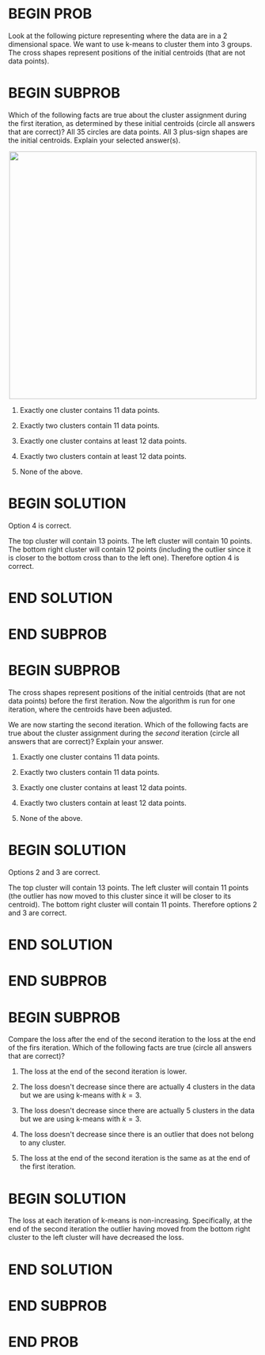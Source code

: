 # BEGIN PROB

<!-- **k-means Clustering** -->

Look at the following picture representing where the data are in a 2
dimensional space. We want to use k-means to cluster them into 3 groups.
The cross shapes represent positions of the initial centroids (that are
not data points).

# BEGIN SUBPROB

Which of the following facts are true about the cluster
assignment during the first iteration, as determined by these initial
centroids (circle all answers that are correct)? All 35 circles are data points. All 3 plus-sign shapes are the initial centroids. Explain your selected answer(s).

<center><img src="../assets/images/wi23-final/k-means.jpg" width="500"></center>

1.  Exactly one cluster contains 11 data points.

2.  Exactly two clusters contain 11 data points.

3.  Exactly one cluster contains at least 12 data points.

4.  Exactly two clusters contain at least 12 data points.

5.  None of the above.

# BEGIN SOLUTION

Option 4 is correct.

The top cluster will contain 13 points. The left cluster will
contain 10 points. The bottom right cluster will contain 12 points
(including the outlier since it is closer to the bottom cross than to
the left one). Therefore option 4 is correct.

# END SOLUTION

# END SUBPROB

# BEGIN SUBPROB

The cross shapes represent positions of the initial
centroids (that are not data points) before the first iteration. Now the
algorithm is run for one iteration, where the centroids have been
adjusted.

We are now starting the second iteration. Which of the following facts
are true about the cluster assignment during the *second* iteration
(circle all answers that are correct)? Explain your answer.

1.  Exactly one cluster contains 11 data points.

2.  Exactly two clusters contain 11 data points.

3.  Exactly one cluster contains at least 12 data points.

4.  Exactly two clusters contain at least 12 data points.

5.  None of the above.

# BEGIN SOLUTION

Options 2 and 3 are correct.

The top cluster will contain 13 points. The left cluster will
contain 11 points (the outlier has now moved to this cluster since it
will be closer to its centroid). The bottom right cluster will contain
11 points. Therefore options 2 and 3 are correct.

# END SOLUTION

# END SUBPROB

# BEGIN SUBPROB

Compare the loss after the end of the second iteration to
the loss at the end of the firs iteration. Which of the following facts
are true (circle all answers that are correct)?

1.  The loss at the end of the second iteration is lower.

2.  The loss doesn't decrease since there are actually 4 clusters in the
    data but we are using k-means with $k=3$.

3.  The loss doesn't decrease since there are actually 5 clusters in the
    data but we are using k-means with $k=3$.

4.  The loss doesn't decrease since there is an outlier that does not
    belong to any cluster.

5.  The loss at the end of the second iteration is the same as at the
    end of the first iteration.

# BEGIN SOLUTION

The loss at each iteration of k-means is non-increasing.
Specifically, at the end of the second iteration the outlier having
moved from the bottom right cluster to the left cluster will have
decreased the loss.

# END SOLUTION

# END SUBPROB

# END PROB